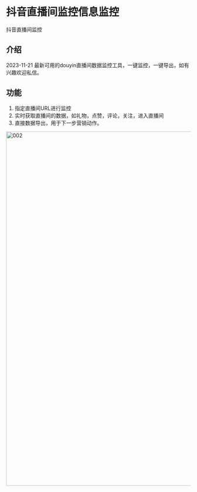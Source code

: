 # 抖音直播间监控信息监控
抖音直播间监控

## 介绍
2023-11-21   最新可用的douyin直播间数据监控工具，一键监控，一键导出，如有兴趣欢迎私信。


## 功能 
1. 指定直播间URL进行监控 
2. 实时获取直播间的数据，如礼物，点赞，评论，关注，进入直播间
3. 直接数据导出，用于下一步营销动作。

<img width="963" alt="002" src="https://github.com/juzhesys/douyin_livedata/assets/151597488/010864dd-dd41-46ba-a749-614fab855e67">
